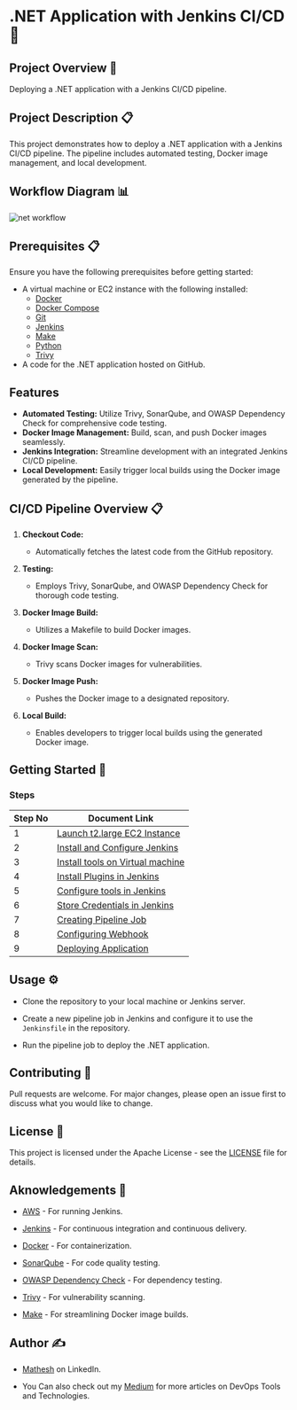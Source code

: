 # .NET Application with Jenkins CI/CD 🚀

## Project Overview 🎉
Deploying a .NET application with a Jenkins CI/CD pipeline.

## Project Description 📋

This project demonstrates how to deploy a .NET application with a Jenkins CI/CD pipeline. The pipeline includes automated testing, Docker image management, and local development.

## Workflow Diagram 📊
![net workflow](https://github.com/mathesh-me/ci-cd-dotnet-app-deployment/assets/144098846/dcd44360-1c50-4542-9ec9-3604fd04c3a3)


## Prerequisites 📋

Ensure you have the following prerequisites before getting started:

- A virtual machine or EC2 instance with the following installed:
  - [Docker](https://docs.docker.com/engine/install/)
  - [Docker Compose](https://docs.docker.com/compose/install/)
  - [Git](https://git-scm.com/book/en/v2/Getting-Started-Installing-Git)
  - [Jenkins](https://www.jenkins.io/doc/book/installing/)
  - [Make](https://www.gnu.org/software/make/)
  - [Python](https://www.python.org/downloads/)
  - [Trivy](https://aquasecurity.github.io/trivy/v0.18.3/installation/)
- A code for the .NET application hosted on GitHub.

## Features 

- **Automated Testing:** Utilize Trivy, SonarQube, and OWASP Dependency Check for comprehensive code testing.
- **Docker Image Management:** Build, scan, and push Docker images seamlessly.
- **Jenkins Integration:** Streamline development with an integrated Jenkins CI/CD pipeline.
- **Local Development:** Easily trigger local builds using the Docker image generated by the pipeline.

## CI/CD Pipeline Overview 📋

1. **Checkout Code:**
   - Automatically fetches the latest code from the GitHub repository.

2. **Testing:**
   - Employs Trivy, SonarQube, and OWASP Dependency Check for thorough code testing.

3. **Docker Image Build:**
   - Utilizes a Makefile to build Docker images.

4. **Docker Image Scan:**
   - Trivy scans Docker images for vulnerabilities.

5. **Docker Image Push:**
   - Pushes the Docker image to a designated repository.

6. **Local Build:**
   - Enables developers to trigger local builds using the generated Docker image.

## Getting Started 🚀

### Steps

| Step No | Document Link |
| ------ | ------ |
| 1 | [Launch t2.large EC2 Instance][Step-1] |
| 2 | [Install and Configure Jenkins][Step-2] |
| 3 | [Install tools on Virtual machine][Step-3] |
| 4 | [Install Plugins in Jenkins][Step-4] |
| 5 | [Configure tools in Jenkins][Step-5] |
| 6 | [Store Credentials in Jenkins][Step-6] |
| 7 | [Creating Pipeline Job][Step-7] |
| 8 | [Configuring Webhook][Step-8] |
| 9 | [Deploying Application][Step-9] |

   [Step-1]: <./Steps/step-1.md>
   [Step-2]: <./Steps/step-2.md>   
   [Step-3]: <./Steps/step-3.md>
   [Step-4]: <./Steps/step-4.md>
   [Step-5]: <./Steps/step-5.md>  
   [Step-6]: <./Steps/step-6.md>
   [Step-7]: <./Steps/step-7.md>
   [Step-8]: <./Steps/step-8.md>
   [Step-9]: <./Steps/step-9.md>

## Usage ⚙️

- Clone the repository to your local machine or Jenkins server.

- Create a new pipeline job in Jenkins and configure it to use the `Jenkinsfile` in the repository.

- Run the pipeline job to deploy the .NET application.


## Contributing 🤝

Pull requests are welcome. For major changes, please open an issue first to discuss what you would like to change.

## License 📄

This project is licensed under the Apache License - see the [LICENSE](LICENSE) file for details.

## Aknowledgements 🙏

- [AWS](https://aws.amazon.com/) - For running Jenkins.

- [Jenkins](https://www.jenkins.io/) - For continuous integration and continuous delivery.

- [Docker](https://www.docker.com/) - For containerization.

- [SonarQube](https://www.sonarqube.org/) - For code quality testing.

- [OWASP Dependency Check](https://owasp.org/www-project-dependency-check/) - For dependency testing.

- [Trivy](https://trivy.dev/) - For vulnerability scanning.

- [Make](https://www.gnu.org/software/make/) - For streamlining Docker image builds.


## Author ✍️

- [Mathesh](https://www.linkedin.com/in/mathesh-me/) on LinkedIn.

- You Can also check out my [Medium](https://medium.com/@mathesh-me) for more articles on DevOps Tools and Technologies.



